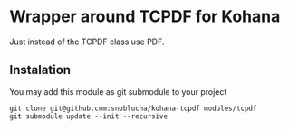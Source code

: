 # Wrapper around TCPDF for Kohana

Just instead of the TCPDF class use PDF.

## Instalation

You may add this module as git submodule to your project

    git clone git@github.com:snoblucha/kohana-tcpdf modules/tcpdf
    git submodule update --init --recursive
    
